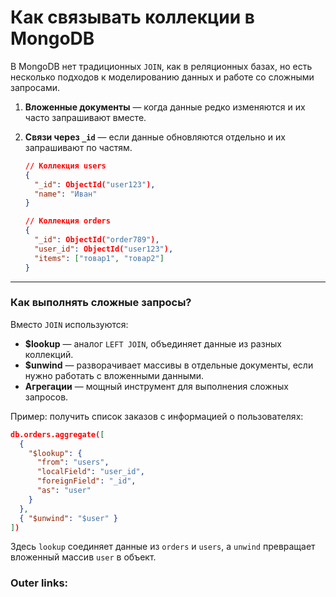  
# Как связывать коллекции в MongoDB

В MongoDB нет традиционных `JOIN`, как в реляционных базах, но есть несколько подходов к моделированию данных и работе со сложными запросами.

1. **Вложенные документы** — когда данные редко изменяются и их часто запрашивают вместе.
2. **Связи через `_id`** — если данные обновляются отдельно и их запрашивают по частям.
	
	```json
	// Коллекция users
	{
	  "_id": ObjectId("user123"),
	  "name": "Иван"
	}
	
	// Коллекция orders
	{
	  "_id": ObjectId("order789"),
	  "user_id": ObjectId("user123"),
	  "items": ["товар1", "товар2"]
	}
	```

---
### Как выполнять сложные запросы?

Вместо `JOIN` используются:
- **$lookup** — аналог `LEFT JOIN`, объединяет данные из разных коллекций.
- **$unwind** — разворачивает массивы в отдельные документы, если нужно работать с вложенными данными.
- **Агрегации** — мощный инструмент для выполнения сложных запросов.

Пример: получить список заказов с информацией о пользователях:
```json
db.orders.aggregate([
  {
    "$lookup": {
      "from": "users",
      "localField": "user_id",
      "foreignField": "_id",
      "as": "user"
    }
  },
  { "$unwind": "$user" }
])
```
Здесь `lookup` соединяет данные из `orders` и `users`, а `unwind` превращает вложенный массив `user` в объект.
### Outer links:

